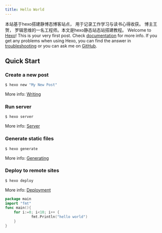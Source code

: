 ```yaml
---
title: Hello World
---
```

本站基于hexo搭建静博态博客站点， 用于记录工作学习与读书心得收获。 博主王贺， 罗辑思维的一名工程师。本文是hexo静态站态站搭建教程。 
Welcome to [Hexo](https://hexo.io/)! This is your very first post. Check [documentation](https://hexo.io/docs/) for more info. If you get any problems when using Hexo, you can find the answer in [troubleshooting](https://hexo.io/docs/troubleshooting.html) or you can ask me on [GitHub](https://github.com/hexojs/hexo/issues).

## Quick Start

### Create a new post

``` bash
$ hexo new "My New Post"
```

More info: [Writing](https://hexo.io/docs/writing.html)

### Run server

``` bash
$ hexo server
```

More info: [Server](https://hexo.io/docs/server.html)

### Generate static files

``` bash
$ hexo generate
```

More info: [Generating](https://hexo.io/docs/generating.html)

### Deploy to remote sites

``` bash
$ hexo deploy
```

More info: [Deployment](https://hexo.io/docs/deployment.html)

```go
package main
import "fmt"
func main(){
	for i:=0; i<10; i++ {
            fmt.Println("hello world")	
	}
}
```
